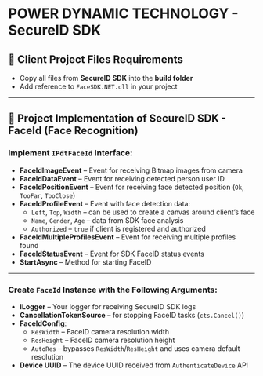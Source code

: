 # POWER DYNAMIC TECHNOLOGY - SecureID SDK

## 📂 Client Project Files Requirements
- Copy all files from **SecureID SDK** into the **build folder**
- Add reference to `FaceSDK.NET.dll` in your project

---

## 🧩 Project Implementation of SecureID SDK - FaceId (Face Recognition)

### Implement `IPdtFaceId` Interface:
- **FaceIdImageEvent** – Event for receiving Bitmap images from camera  
- **FaceIdDataEvent** – Event for receiving detected person user ID  
- **FaceIdPositionEvent** – Event for receiving face detected position (`Ok`, `TooFar`, `TooClose`)  
- **FaceIdProfileEvent** – Event with face detection data:  
  - `Left`, `Top`, `Width` – can be used to create a canvas around client’s face  
  - `Name`, `Gender`, `Age` – data from SDK face analysis  
  - `Authorized` – `true` if client is registered and authorized  
- **FaceIdMultipleProfilesEvent** – Event for receiving multiple profiles found  
- **FaceIdStatusEvent** – Event for SDK FaceID status events  
- **StartAsync** – Method for starting FaceID  

---

### Create `FaceId` Instance with the Following Arguments:
- **ILogger** – Your logger for receiving SecureID SDK logs  
- **CancellationTokenSource** – for stopping FaceID tasks (`cts.Cancel()`)  
- **FaceIdConfig**:
  - `ResWidth` – FaceID camera resolution width  
  - `ResHeight` – FaceID camera resolution height  
  - `AutoRes` – bypasses `ResWidth`/`ResHeight` and uses camera default resolution  
- **Device UUID** – The device UUID received from `AuthenticateDevice` API
